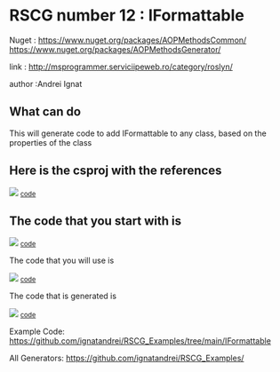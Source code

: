 # RSCG number 12 : IFormattable

Nuget :
    https://www.nuget.org/packages/AOPMethodsCommon/
    https://www.nuget.org/packages/AOPMethodsGenerator/


link : http://msprogrammer.serviciipeweb.ro/category/roslyn/ 


author :Andrei Ignat


## What can do

This will generate code to add IFormattable to any class, based on the properties of the class

## Here is the csproj with the references

<img src='http://ignatandrei.github.io/RSCG_Examples/images/IFormattable/The.csproj.png' />
<small>
<a href='http://ignatandrei.github.io/RSCG_Examples/images/IFormattable/The.csproj' target='_blank'>code</a>
</small>


## The code that you start with is 


<img src='http://ignatandrei.github.io/RSCG_Examples/images/IFormattable/ExistingCode.cs.png' />
<small>
<a href='http://ignatandrei.github.io/RSCG_Examples/images/IFormattable/ExistingCode.cs' target='_blank'>code</a>
</small>

The code that you will use is

<img src='http://ignatandrei.github.io/RSCG_Examples/images/IFormattable/Usage.cs.png' />
<small>
<a href='http://ignatandrei.github.io/RSCG_Examples/images/IFormattable/Usage.cs' target='_blank'>code</a>
</small>



The code that is generated is

<img src='http://ignatandrei.github.io/RSCG_Examples/images/IFormattable/GeneratedCode.cs.png' />
<small>
<a href='http://ignatandrei.github.io/RSCG_Examples/images/IFormattable/GeneratedCode.cs' target='_blank'>code</a>
</small>


Example Code: <a href="https://github.com/ignatandrei/RSCG_Examples/tree/main/IFormattable" rel="noopener" target="_blank">https://github.com/ignatandrei/RSCG_Examples/tree/main/IFormattable</a>

All Generators: <a href="https://github.com/ignatandrei/RSCG_Examples/">https://github.com/ignatandrei/RSCG_Examples/</a>